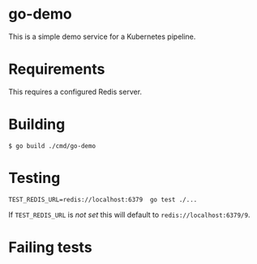 # go-demo

This is a simple demo service for a Kubernetes pipeline.

# Requirements

This requires a configured Redis server.

# Building

```shell
$ go build ./cmd/go-demo
```

# Testing

```shell
TEST_REDIS_URL=redis://localhost:6379  go test ./...
```

If `TEST_REDIS_URL` is _not set_ this will default to `redis://localhost:6379/9`.

# Failing tests
